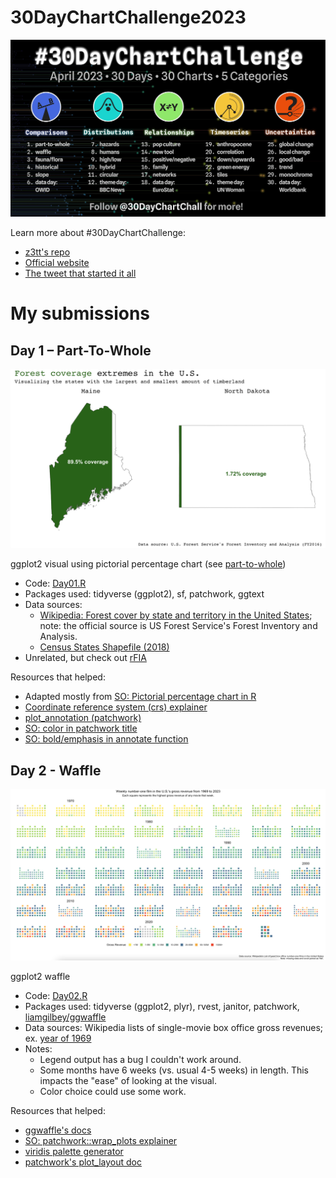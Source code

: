 # 30DayChartChallenge2023

![2023](2023.jpeg)

Learn more about #30DayChartChallenge:
- [z3tt's repo](https://github.com/z3tt/30DayChartChallenge2021)
- [Official website](https://30daychartchallenge.org/about/)
- [The tweet that started it all](https://twitter.com/tjukanov/status/1187713840550744066)

# My submissions

## Day 1 – Part-To-Whole
![Day01](/01_part_to_whole/Day01.png)

ggplot2 visual using pictorial percentage chart (see [part-to-whole](https://datavizproject.com/function/part-to-whole/))

- Code: [Day01.R](/01_part_to_whole/Day01.R)
- Packages used: tidyverse (ggplot2), sf, patchwork, ggtext
- Data sources:
	- [Wikipedia: Forest cover by state and territory in the United States](https://en.wikipedia.org/wiki/Forest_cover_by_state_and_territory_in_the_United_States); note: the official source is US Forest Service's Forest Inventory and Analysis.
	- [Census States Shapefile (2018)](https://www.census.gov/geographies/mapping-files/time-series/geo/carto-boundary-file.html)
- Unrelated, but check out [rFIA](https://github.com/hunter-stanke/rFIA)

Resources that helped:
- Adapted mostly from [SO: Pictorial percentage chart in R](https://stackoverflow.com/questions/56238146/r-fill-map-with-color-by-percentage)
- [Coordinate reference system (crs) explainer](https://source.opennews.org/articles/choosing-right-map-projection/)
- [plot_annotation (patchwork)](https://patchwork.data-imaginist.com/reference/plot_annotation.html)
- [SO: color in patchwork title](https://stackoverflow.com/questions/61642489/colour-in-title-of-patchwork-of-ggplots-using-ggtext)
- [SO: bold/emphasis in annotate function](https://stackoverflow.com/questions/31568453/using-different-font-styles-in-annotate-ggplot2)

## Day 2 - Waffle
![Day02](/02_waffle/Day02.png)

ggplot2 waffle

- Code: [Day02.R](/02_waffle/Day02.R)
- Packages used: tidyverse (ggplot2, plyr), rvest, janitor, patchwork, [liamgilbey/ggwaffle](https://github.com/liamgilbey/ggwaffle)
- Data sources: Wikipedia lists of single-movie box office gross revenues; ex. [year of 1969](https://en.wikipedia.org/wiki/List_of_1969_box_office_number-one_films_in_the_United_States)
- Notes: 
	- Legend output has a bug I couldn't work around.
	- Some months have 6 weeks (vs. usual 4-5 weeks) in length. This impacts the "ease" of looking at the visual. 
	- Color choice could use some work.

Resources that helped:
- [ggwaffle's docs](https://liamgilbey.github.io/ggwaffle/)
- [SO: patchwork::wrap_plots explainer](https://stackoverflow.com/questions/66840743/putting-together-a-patchwork-of-plots-by-creating-single-plots-by-iterating-over)
- [viridis palette generator](https://waldyrious.net/viridis-palette-generator/)
- [patchwork's plot_layout doc](https://patchwork.data-imaginist.com/reference/plot_layout.html)
